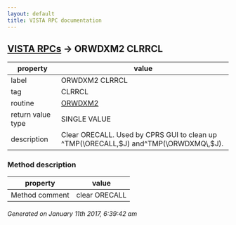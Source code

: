 ```yaml
---
layout: default
title: VISTA RPC documentation
---
```




## [VISTA RPCs](TableOfContent.md) &#8594; ORWDXM2 CLRRCL 

 property | value 
--- | --- 
 label | ORWDXM2 CLRRCL
 tag | CLRRCL
 routine | [ORWDXM2](http://code.osehra.org/dox/Routine_ORWDXM2_source.html)
 return value type | SINGLE VALUE
 description | Clear ORECALL.  Used by CPRS GUI to clean up ^TMP(\ORECALL\,$J) and^TMP(\ORWDXMQ\,$J).


### Method description

 property | value 
--- | --- 
 Method comment | clear ORECALL




 ###### Generated on January 11th 2017, 6:39:42 am
